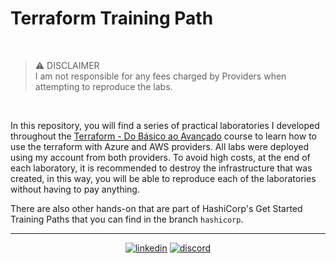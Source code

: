 # Terraform Training Path

<br/>

> :warning: DISCLAIMER <br>
I am not responsible for any fees charged by Providers when attempting to reproduce the labs.

<br/> 

In this repository, you will find a series of practical laboratories I developed throughout the [Terraform - Do Básico ao Avançado](https://www.udemy.com/course/terraform-do-basico-ao-avancado) course to learn how to use the terraform with Azure and AWS providers. All labs were deployed using my account from both providers. To avoid high costs, at the end of each laboratory, it is recommended to destroy the infrastructure that was created, in this way, you will be able to reproduce each of the laboratories without having to pay anything.

There are also other hands-on that are part of HashiCorp's Get Started Training Paths that you can find in the branch `hashicorp`.

<hr/>

<div align="center">

  [![linkedin](https://img.shields.io/badge/LinkedIn-1D5D9B?style=for-the-badge&logo=linkedin&logoColor=white)](https://www.linkedin.com/in/adejonghm)
  [![discord](https://img.shields.io/badge/Discord-5865F2?style=for-the-badge&logo=discord&logoColor=white)](https://discordapp.com/users/816104924924084247)

</div>
